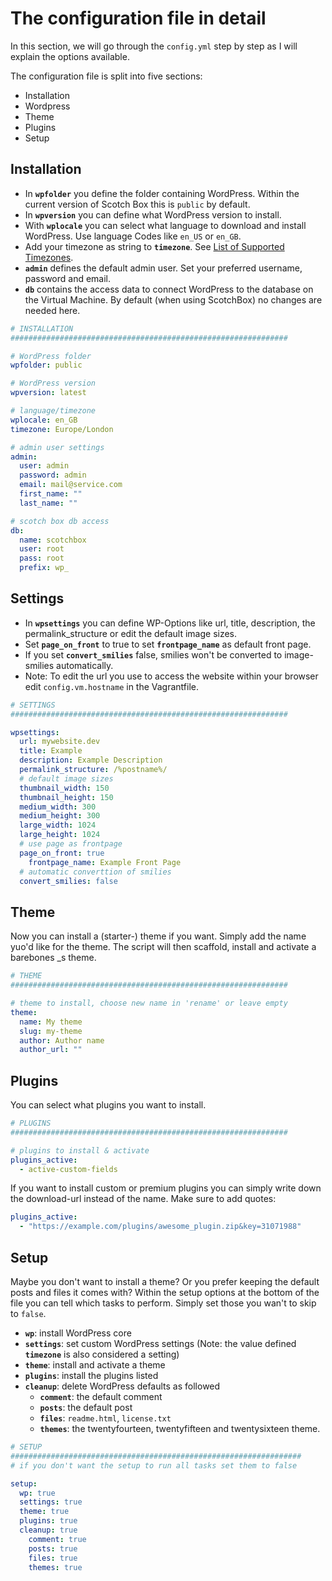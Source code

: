 # The configuration file in detail

In this section, we will go through the `config.yml` step by step as I will explain the options available.

The configuration file is split into five sections:

* Installation
* Wordpress
* Theme
* Plugins
* Setup

## Installation

* In **`wpfolder`** you define the folder containing WordPress. Within the current version of Scotch Box this is `public` by default.
* In **`wpversion`** you can define what WordPress version to install.
* With **`wplocale`** you can select what language to download and install WordPress. Use language Codes like `en_US` or `en_GB`.
* Add your timezone as string to **`timezone`**. See [List of Supported Timezones](http://php.net/manual/en/timezones.php).
* **`admin`** defines the default admin user. Set your preferred username, password and email.
* **`db`** contains the access data to connect WordPress to the database on the Virtual Machine. By default (when using ScotchBox) no changes are needed here.

```yaml
# INSTALLATION
##############################################################

# WordPress folder
wpfolder: public

# WordPress version
wpversion: latest

# language/timezone
wplocale: en_GB
timezone: Europe/London

# admin user settings
admin:
  user: admin
  password: admin
  email: mail@service.com
  first_name: ""
  last_name: ""

# scotch box db access
db:
  name: scotchbox
  user: root
  pass: root
  prefix: wp_
```

## Settings

* In **`wpsettings`** you can define WP-Options like url, title, description, the permalink_structure or edit the default image sizes.
* Set **`page_on_front`** to true to set **`frontpage_name`** as default front page.
* If you set **`convert_smilies`** false, smilies won't be converted to image-smilies automatically.
* Note: To edit the url you use to access the website within your browser edit `config.vm.hostname` in the Vagrantfile.

```yaml
# SETTINGS
##############################################################

wpsettings:
  url: mywebsite.dev
  title: Example
  description: Example Description
  permalink_structure: /%postname%/
  # default image sizes
  thumbnail_width: 150
  thumbnail_height: 150
  medium_width: 300
  medium_height: 300
  large_width: 1024
  large_height: 1024
  # use page as frontpage
  page_on_front: true
    frontpage_name: Example Front Page
  # automatic converttion of smilies
  convert_smilies: false
```

## Theme
Now you can install a (starter-) theme if you want. Simply add the name yuo'd like for the theme. The script will then scaffold, install and activate a barebones _s theme.

```yaml
# THEME
##############################################################

# theme to install, choose new name in 'rename' or leave empty
theme:
  name: My theme
  slug: my-theme
  author: Author name
  author_url: ""
```

## Plugins
You can select what plugins you want to install.

```yaml
# PLUGINS
##############################################################

# plugins to install & activate
plugins_active:
  - active-custom-fields
```

If you want to install custom or premium plugins you can simply write down the download-url instead of the name. Make sure to add quotes:

```yaml
plugins_active:
  - "https://example.com/plugins/awesome_plugin.zip&key=31071988"
```

## Setup
Maybe you don't want to install a theme? Or you prefer keeping the default posts and files it comes with? Within the setup options at the bottom of the file you can tell which tasks to perform. Simply set those you wan't to skip to `false`.

* **`wp`**: install WordPress core
* **`settings`**: set custom WordPress settings (Note: the value defined **`timezone`** is also considered a setting)
* **`theme`**: install and activate a theme
* **`plugins`**: install the plugins listed
* **`cleanup`**: delete WordPress defaults as followed
  * **`comment`**: the default comment
  * **`posts`**: the default post
  * **`files`**: `readme.html`, `license.txt`
  * **`themes`**: the twentyfourteen, twentyfifteen and twentysixteen theme.


```yaml
# SETUP
#################################################################
# if you don't want the setup to run all tasks set them to false

setup:
  wp: true
  settings: true
  theme: true
  plugins: true
  cleanup: true
    comment: true
    posts: true
    files: true
    themes: true
```
